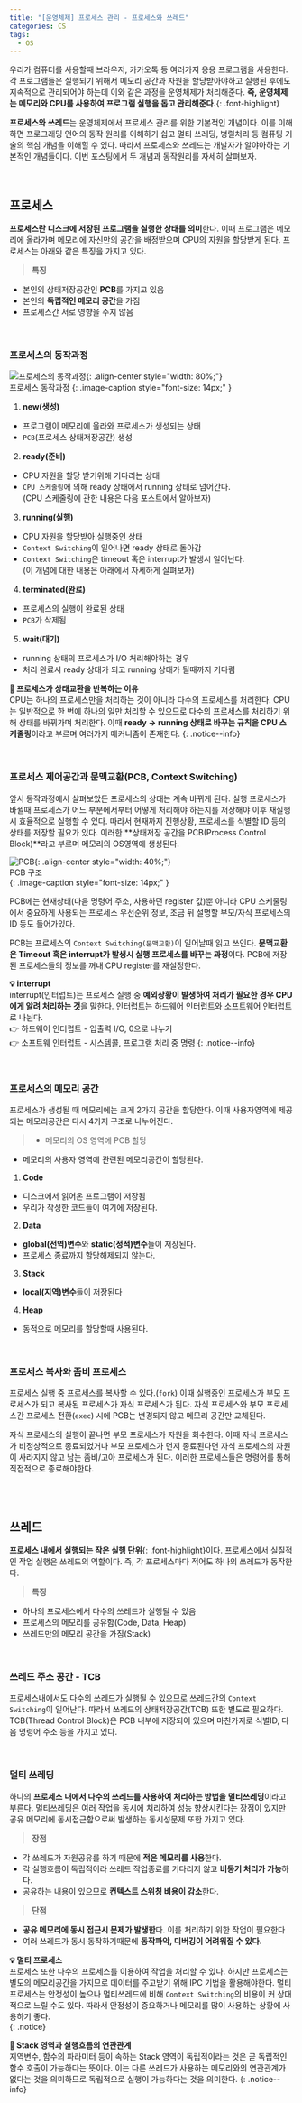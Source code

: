 ```yaml
---
title: "[운영체제] 프로세스 관리 - 프로세스와 쓰레드"
categories: CS
tags:
  - OS
---  
```


우리가 컴퓨터를 사용할때 브라우저, 카카오톡 등 여러가지 응용 프로그램을 사용한다. 각 프로그램들은 실행되기 위해서 메모리 공간과 자원을 할당받아야하고 실행된 후에도 지속적으로 관리되어야 하는데 이와 같은 과정을 운영체제가 처리해준다. **즉, 운영체제는 메모리와 CPU를 사용하여 프로그램 실행을 돕고 관리해준다.**{: .font-highlight}  

**프로세스와 쓰레드**는 운영체제에서 프로세스 관리를 위한 기본적인 개념이다. 이를 이해하면 프로그래밍 언어의 동작 원리를 이해하기 쉽고 멀티 쓰레딩, 병렬처리 등 컴퓨팅 기술의 핵심 개념을 이해힐 수 있다. 따라서 프로세스와 쓰레드는 개발자가 알야아하는 기본적인 개념들이다. 이번 포스팅에서 두 개념과 동작원리를 자세히 살펴보자.  

<br />  

## 프로세스
**프로세스란 디스크에 저장된 프로그램을 실행한 상태를 의미**한다. 이때 프로그램은 메모리에 올라가며 메모리에 자신만의 공간을 배정받으며 CPU의 자원을 할당받게 된다. 프로세스는 아래와 같은 특징을 가지고 있다.  

> **특징**  
- 본인의 상태저장공간인 **PCB**를 가지고 있음
- 본인의 **독립적인 메모리 공간**을 가짐
- 프로세스간 서로 영향을 주지 않음

<br />  


### 프로세스의 동작과정  
![프로세스의 동작과정](https://user-images.githubusercontent.com/52196792/228767954-e94c7b93-dc1b-4630-af06-e0bd93046a27.png){: .align-center style="width: 80%;"}  
프로세스 동작과정
{: .image-caption style="font-size: 14px;" }  

1. **new(생성)**  
  - 프로그램이 메모리에 올라와 프로세스가 생성되는 상태
  - `PCB`(프로세스 상태저장공간) 생성
2. **ready(준비)**
  - CPU 자원을 할당 받기위해 기다리는 상태
  - `CPU 스케줄링`에 의해 ready 상태에서 running 상태로 넘어간다.  
  (CPU 스케줄링에 관한 내용은 다음 포스트에서 알아보자)  
3. **running(실행)**
  - CPU 자원을 할당받아 실행중인 상태
  - `Context Switching`이 일어나면 ready 상태로 돌아감
  - `Context Switching`은 timeout 혹은 interrupt가 발생시 일어난다.  
  (이 개념에 대한 내용은 아래에서 자세하게 살펴보자)
4. **terminated(완료)**
  - 프로세스의 실행이 완료된 상태
  - `PCB`가 삭제됨
5. **wait(대기)**
  - running 상태의 프로세스가 I/O 처리해야하는 경우
  - 처리 완료시 ready 상태가 되고 running 상태가 될때까지 기다림  


**🤔 프로세스가 상태교환을 반복하는 이유**  
CPU는 하나의 프로세스만을 처리하는 것이 아니라 다수의 프로세스를 처리한다. CPU는 일반적으로 한 번에 하나의 일만 처리할 수 있으므로 다수의 프로세스를 처리하기 위해 상태를 바꿔가며 처리한다. 이때 **ready -> running 상태로 바꾸는 규칙을 CPU 스케줄링**이라고 부르며 여러가지 메커니즘이 존재한다.
{: .notice--info}

<br />  

### 프로세스 제어공간과 문맥교환(PCB, Context Switching)  
앞서 동작과정에서 살펴보았든 프로세스의 상태는 계속 바뀌게 된다. 실행 프로세스가 바뀔때 프로세스가 어느 부분에서부터 어떻게 처리해야 하는지를 저장해야 이후 재실행시 효율적으로 실행할 수 있다. 따라서 현재까지 진행상황, 프로세스를 식별할 ID 등의 상태를 저장할 필요가 있다. 이러한 **상태저장 공간을 PCB(Process Control Block)**라고 부르며 메모리의 OS영역에 생성된다.  

![PCB](https://user-images.githubusercontent.com/52196792/228784358-60fe21af-2f29-4ac8-90f4-a09a2606f77b.png){: .align-center style="width: 40%;"}  
PCB 구조  
{: .image-caption style="font-size: 14px;" }  

PCB에는 현재상태(다음 명령어 주소, 사용하던 register 값)뿐 아니라 CPU 스케줄링에서 중요하게 사용되는 프로세스 우선순위 정보, 조금 뒤 설명할 부모/자식 프로세스의 ID 등도 들어가있다.  

PCB는 프로세스의 `Context Switching(문맥교환)`이 일어날때 읽고 쓰인다. **문맥교환은 Timeout 혹은 interrupt가 발생시 실행 프로세스를 바꾸는 과정**이다. PCB에 저장된 프로세스들의 정보를 꺼내 CPU register를 재설정한다.  

**💡 interrupt**  
interrupt(인터럽트)는 프로세스 실행 중 **예외상황이 발생하여 처리가 필요한 경우 CPU에게 알려 처리하는 것**을 말한다. 인터럽트는 하드웨어 인터럽트와 소프트웨어 인터럽트로 나뉜다.  
👉 하드웨어 인터럽트 - 입출력 I/O, 0으로 나누기  
👉 소프트웨 인터럽트 - 시스템콜, 프로그램 처리 중 명령
{: .notice--info}

<br />  

### 프로세스의 메모리 공간
프로세스가 생성될 때 메모리에는 크게 2가지 공간을 할당한다. 이때 사용자영역에 제공되는 메모리공간은 다시 4가지 구조로 나누어진다.  
> - 메모리의 OS 영역에 PCB 할당
- 메모리의 사용자 영역에 관련된 메모리공간이 할당된다.


1. **Code**
  - 디스크에서 읽어온 프로그램이 저장됨
  - 우리가 작성한 코드들이 여기에 저장된다.
2. **Data**
  - **global(전역)변수**와 **static(정적)변수**들이 저장된다.  
  - 프로세스 종료까지 할당해제되지 않는다.
3. **Stack**
  - **local(지역)변수**들이 저장된다
4. **Heap**
  - 동적으로 메모리를 할당할때 사용된다. 

<br />  

### 프로세스 복사와 좀비 프로세스
프로세스 실행 중 프로세스를 복사할 수 있다.(`fork`) 이때 실행중인 프로세스가 부모 프로세스가 되고 복사된 프로세스가 자식 프로세스가 된다. 자식 프로세스와 부모 프로세스간 프로세스 전환(`exec`) 시에 PCB는 변경되지 않고 메모리 공간만 교체된다.  

자식 프로세스의 실행이 끝나면 부모 프로세스가 자원을 회수한다. 이때 자식 프로세스가 비정상적으로 종료되었거나 부모 프로세스가 먼저 종료된다면 자식 프로세스의 자원이 사라지지 않고 남는 좀비/고아 프로세스가 된다. 이러한 프로세스들은 명령어를 통해 직접적으로 종료해야한다.  


<br />  <br />  

## 쓰레드
**프로세스 내에서 실행되는 작은 실행 단위**{: .font-highlight}이다. 프로세스에서 실질적인 작업 실행은 쓰레드의 역할이다. 즉, 각 프로세스마다 적어도 하나의 쓰레드가 동작한다.  

> **특징** 
- 하나의 프로세스에서 다수의 쓰레드가 실행될 수 있음
- 프로세스의 메모리를 공유함(Code, Data, Heap)
- 쓰레드만의 메모리 공간을 가짐(Stack)


<br />  

### 쓰레드 주소 공간 - TCB  
프로세스내에서도 다수의 쓰레드가 실행될 수 있으므로 쓰레드간의 `Context Switching`이 일어난다. 따라서 쓰레드의 상태저장공간(TCB) 또한 별도로 필요하다. TCB(Thread Control Block)은 PCB 내부에 저장되어 있으며 마찬가지로 식별ID, 다음 명령어 주소 등을 가지고 있다.  


<br />  

### 멀티 쓰레딩  
하나의 **프로세스 내에서 다수의 쓰레드를 사용하여 처리하는 방법을 멀티쓰레딩**이라고 부른다. 멀티쓰레딩은 여러 작업을 동시에 처리하여 성능 향상시킨다는 장점이 있지만 공유 메모리에 동시접근함으로써 발생하는 동시성문제 또한 가지고 있다.  

> **장점**
- 각 쓰레드가 자원공유를 하기 때문에 **적은 메모리를 사용**한다.  
- 각 실행흐름이 독립적이라 쓰레드 작업종료를 기다리지 않고 **비동기 처리가 가능**하다.  
- 공유하는 내용이 있으므로 **컨텍스트 스위칭 비용이 감소**한다.

> **단점**  
- **공유 메모리에 동시 접근시 문제가 발생한**다. 이를 처리하기 위한 작업이 필요한다
- 여러 쓰레드가 동시 동작하기때문에 **동작파악, 디버깅이 어려워질 수 있다.**


**💡 멀티 프로세스**  
프로세스 또한 다수의 프로세스를 이용하여 작업을 처리할 수 있다. 하지만 프로세스는 별도의 메모리공간을 가지므로 데이터를 주고받기 위해 IPC 기법을 활용해야한다. 멀티 프로세스는 안정성이 높으나 멀티쓰레드에 비해 `Context Switching`의 비용이 커 상대적으로 느릴 수도 있다. 따라서 안정성이 중요하거나 메모리를 많이 사용하는 상황에 사용하기 좋다.  
{: .notice}

**🤔 Stack 영역과 실행흐름의 연관관계**  
지역변수, 함수의 파라미터 등이 속하는 Stack 영역이 독립적이라는 것은 곧 독립적인 함수 호출이 가능하다는 뜻이다. 이는 다른 쓰레드가 사용하는 메모리와의 연관관계가 없다는 것을 의미하므로 독립적으로 실행이 가능하다는 것을 의미한다.
{: .notice--info}
